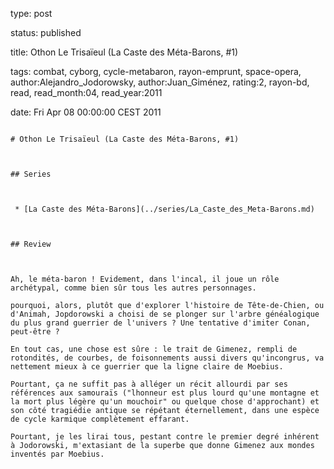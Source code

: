 type: post
status: published
title: Othon Le Trisaïeul (La Caste des Méta-Barons, #1)
tags:  combat,  cyborg,  cycle-metabaron,  rayon-emprunt,  space-opera, author:Alejandro_Jodorowsky, author:Juan_Giménez, rating:2, rayon-bd, read, read_month:04, read_year:2011
date: Fri Apr 08 00:00:00 CEST 2011
~~~~~~
# Othon Le Trisaïeul (La Caste des Méta-Barons, #1)

## Series

 * [La Caste des Méta-Barons](../series/La_Caste_des_Meta-Barons.md)

## Review

Ah, le méta-baron ! Evidement, dans l'incal, il joue un rôle archétypal, comme bien sûr tous les autres personnages.  
pourquoi, alors, plutôt que d'explorer l'histoire de Tête-de-Chien, ou d'Animah, Jopdorowski a choisi de se plonger sur l'arbre généalogique du plus grand guerrier de l'univers ? Une tentative d'imiter Conan, peut-être ?  
En tout cas, une chose est sûre : le trait de Gimenez, rempli de rotondités, de courbes, de foisonnements aussi divers qu'incongrus, va nettement mieux à ce guerrier que la ligne claire de Moebius.  
Pourtant, ça ne suffit pas à alléger un récit allourdi par ses références aux samouraïs ("lhonneur est plus lourd qu'une montagne et la mort plus légère qu'un mouchoir" ou quelque chose d'approchant) et son côté tragiédie antique se répétant éternellement, dans une espèce de cycle karmique complètement effarant.  
Pourtant, je les lirai tous, pestant contre le premier degré inhérent à Jodorowski, m'extasiant de la superbe que donne Gimenez aux mondes inventés par Moebius.